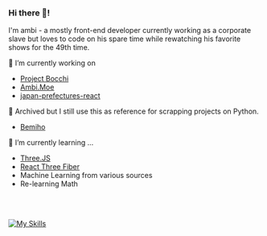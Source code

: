 ### Hi there 👋!
I'm ambi - a mostly front-end developer currently working as a corporate slave but loves to code
on his spare time while rewatching his favorite shows for the 49th time.

🔭 I’m currently working on
* [Project Bocchi](https://projectbocchi.vercel.app/map)
* [Ambi.Moe](https://ambi.moe/)
* [japan-prefectures-react](https://github.com/iequivocality/japan-prefectures-react)

🤔 Archived but I still use this as reference for scrapping projects on Python.
* [Bemiho](https://github.com/iequivocality/bemiho)

🌱 I’m currently learning ...
* [Three.JS](https://threejs.org/)
* [React Three Fiber](https://r3f.docs.pmnd.rs/getting-started/introduction)
* Machine Learning from various sources
* Re-learning Math

<br>
<br>

[![My Skills](https://skillicons.dev/icons?i=ts,js,html,css,tailwind,nextjs,nodejs,discordjs,angular,electron,pnpm,py,react,vite,threejs,vercel,vscode,bots,gitlab,java,jquery,mysql,npm,&perline=12)](https://skillicons.dev)
